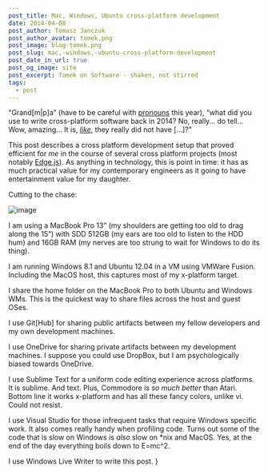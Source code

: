 ```yaml
---
post_title: Mac, Windows, Ubuntu cross-platform development
date: 2014-04-08
post_author: Tomasz Janczuk
post_author_avatar: tomek.png
post_image: blog-tomek.png
post_slug: mac,-windows,-ubuntu-cross-platform-development
post_date_in_url: true
post_og_image: site
post_excerpt: Tomek on Software - shaken, not stirred
tags:
  - post
---
```





“Grand[m\|p]a” (have to be careful with [pronouns](http://www.joyent.com/blog/the-power-of-a-pronoun) this year), “what did you use to write cross-platform software back in 2014? No, really… do tell… Wow, amazing… It is, *[like](https://www.villagetheatre.org/everett/The-Tutor.php)*, they really did not have […]?”  

This post describes a cross platform development setup that proved efficient for *me* in the course of several cross platform projects (most notably [Edge.js](http://tjanczuk.github.io/edge/#/)). As anything in technology, this is point in time: it has as much practical value for my contemporary engineers as it going to have entertainment value for my daughter.   

Cutting to the chase:  

 ![image](http://lh6.ggpht.com/-E0oxmYndrrs/U0OvKXhdVgI/AAAAAAAAD6E/86EtcxUOA7s/image_thumb%25255B3%25255D.png?imgmax=800)   

  

I am using a MacBook Pro 13” (my shoulders are getting too old to drag along the 15”) with SDD 512GB (my ears are too old to listen to the HDD hum) and 16GB RAM (my nerves are too strung to wait for Windows to do its thing).   

I am running Windows 8.1 and Ubuntu 12.04 in a VM using VMWare Fusion. Including the MacOS host, this captures most of my x-platform target.   

I share the home folder on the MacBook Pro to both Ubuntu and Windows WMs. This is the quickest way to share files across the host and guest OSes.  

I use Git[Hub] for sharing public artifacts between my fellow developers and my own development machines.   

I use OneDrive for sharing private artifacts between my development machines. I suppose you could use DropBox, but I am psychologically biased towards OneDrive.   

I use Sublime Text for a uniform code editing experience across platforms. It is sublime. And text. Plus, Commodore is *so much better* than Atari. Bottom line it works x-platform and has all these fancy colors, unlike vi. Could not resist.   

I use Visual Studio for those infrequent tasks that require Windows specific work. It also comes really handy when profiling code. Turns out some of the code that is slow on Windows is *also* slow on *nix and MacOS. Yes, at the end of the day everything boils down to E=mc^2.   

I use Windows Live Writer to write this post.   }